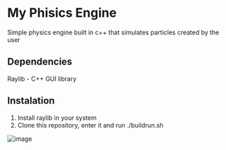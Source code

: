 # My Phisics Engine
Simple physics engine built in c++ that simulates particles created by the user

## Dependencies
Raylib - C++ GUI library

## Instalation
1. Install raylib in your system
2. Clone this repository, enter it and run ./buildrun.sh

![image](https://github.com/user-attachments/assets/34ed557e-e829-4374-913f-b8394a6b3951)

